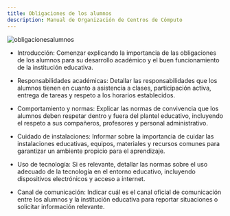 ```yaml
---
title: Obligaciones de los alumnos
description: Manual de Organización de Centros de Cómputo
---
```



![obligacionesalumnos](https://manualcc.eloychavez.dev/obligacionesalumnos.jpg)


- Introducción: Comenzar explicando la importancia de las obligaciones de los alumnos para su desarrollo académico y el buen funcionamiento de la institución educativa.

- Responsabilidades académicas: Detallar las responsabilidades que los alumnos tienen en cuanto a asistencia a clases, participación activa, entrega de tareas y respeto a los horarios establecidos.

- Comportamiento y normas: Explicar las normas de convivencia que los alumnos deben respetar dentro y fuera del plantel educativo, incluyendo el respeto a sus compañeros, profesores y personal administrativo.

- Cuidado de instalaciones: Informar sobre la importancia de cuidar las instalaciones educativas, equipos, materiales y recursos comunes para garantizar un ambiente propicio para el aprendizaje.

- Uso de tecnología: Si es relevante, detallar las normas sobre el uso adecuado de la tecnología en el entorno educativo, incluyendo dispositivos electrónicos y acceso a internet.

- Canal de comunicación: Indicar cuál es el canal oficial de comunicación entre los alumnos y la institución educativa para reportar situaciones o solicitar información relevante.
